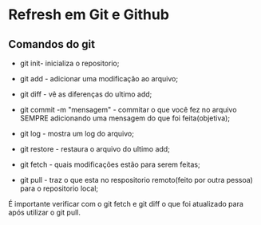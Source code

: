 # Refresh em Git e Github

## Comandos do git

* git init- inicializa o repositorio;

* git add - adicionar uma modificação ao arquivo;

* git diff - vê as diferenças do ultimo add;

* git commit -m "mensagem" - commitar o que você fez no arquivo SEMPRE adicionando uma mensagem do que foi feita(objetiva);

* git log - mostra um log do arquivo;

* git restore - restaura o arquivo do ultimo add;

* git fetch - quais modificações estão para serem feitas;

* git pull - traz o que esta no respositorio remoto(feito por outra pessoa) para o repositorio local;

É importante verificar com o git fetch e git diff o que foi atualizado para após utilizar o git pull.

